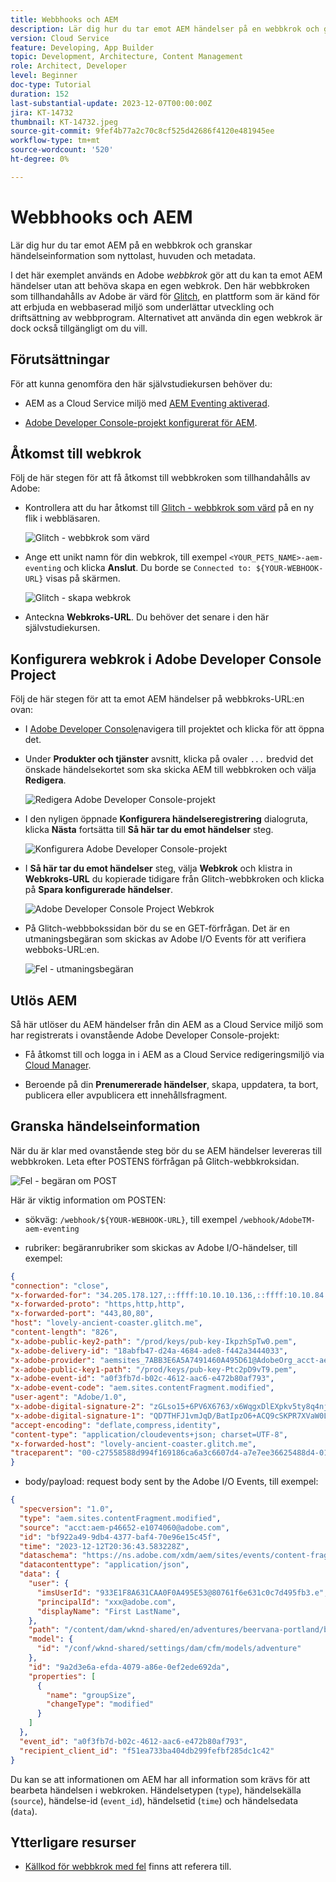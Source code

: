 ```yaml
---
title: Webbhooks och AEM
description: Lär dig hur du tar emot AEM händelser på en webbkrok och granskar händelseinformation som nyttolast, rubriker och metadata.
version: Cloud Service
feature: Developing, App Builder
topic: Development, Architecture, Content Management
role: Architect, Developer
level: Beginner
doc-type: Tutorial
duration: 152
last-substantial-update: 2023-12-07T00:00:00Z
jira: KT-14732
thumbnail: KT-14732.jpeg
source-git-commit: 9fef4b77a2c70c8cf525d42686f4120e481945ee
workflow-type: tm+mt
source-wordcount: '520'
ht-degree: 0%

---
```



# Webbhooks och AEM

Lär dig hur du tar emot AEM på en webbkrok och granskar händelseinformation som nyttolast, huvuden och metadata.

I det här exemplet används en Adobe _webbkrok_ gör att du kan ta emot AEM händelser utan att behöva skapa en egen webkrok. Den här webbkroken som tillhandahålls av Adobe är värd för [Glitch](https://glitch.com/), en plattform som är känd för att erbjuda en webbaserad miljö som underlättar utveckling och driftsättning av webbprogram. Alternativet att använda din egen webkrok är dock också tillgängligt om du vill.

## Förutsättningar

För att kunna genomföra den här självstudiekursen behöver du:

- AEM as a Cloud Service miljö med [AEM Eventing aktiverad](https://developer.adobe.com/experience-cloud/experience-manager-apis/guides/events/#enable-aem-events-on-your-aem-cloud-service-environment).

- [Adobe Developer Console-projekt konfigurerat för AEM](https://developer.adobe.com/experience-cloud/experience-manager-apis/guides/events/#how-to-subscribe-to-aem-events-in-the-adobe-developer-console).

## Åtkomst till webkrok

Följ de här stegen för att få åtkomst till webbkroken som tillhandahålls av Adobe:

- Kontrollera att du har åtkomst till [Glitch - webbkrok som värd](https://lovely-ancient-coaster.glitch.me/) på en ny flik i webbläsaren.

  ![Glitch - webbkrok som värd](../assets/examples/webhook/glitch-hosted-webhook.png)

- Ange ett unikt namn för din webkrok, till exempel `<YOUR_PETS_NAME>-aem-eventing` och klicka **Anslut**. Du borde se `Connected to: ${YOUR-WEBHOOK-URL}` visas på skärmen.

  ![Glitch - skapa webkrok](../assets/examples/webhook/glitch-create-webhook.png)

- Anteckna **Webkroks-URL**. Du behöver det senare i den här självstudiekursen.

## Konfigurera webkrok i Adobe Developer Console Project

Följ de här stegen för att ta emot AEM händelser på webbkroks-URL:en ovan:

- I [Adobe Developer Console](https://developer.adobe.com)navigera till projektet och klicka för att öppna det.

- Under **Produkter och tjänster** avsnitt, klicka på ovaler `...` bredvid det önskade händelsekortet som ska skicka AEM till webbkroken och välja **Redigera**.

  ![Redigera Adobe Developer Console-projekt](../assets/examples/webhook/adobe-developer-console-project-edit.png)

- I den nyligen öppnade **Konfigurera händelseregistrering** dialogruta, klicka **Nästa** fortsätta till **Så här tar du emot händelser** steg.

  ![Konfigurera Adobe Developer Console-projekt](../assets/examples/webhook/adobe-developer-console-project-configure.png)

- I **Så här tar du emot händelser** steg, välja **Webkrok** och klistra in **Webkroks-URL** du kopierade tidigare från Glitch-webbkroken och klicka på **Spara konfigurerade händelser**.

  ![Adobe Developer Console Project Webkrok](../assets/examples/webhook/adobe-developer-console-project-webhook.png)

- På Glitch-webbbokssidan bör du se en GET-förfrågan. Det är en utmaningsbegäran som skickas av Adobe I/O Events för att verifiera webboks-URL:en.

  ![Fel - utmaningsbegäran](../assets/examples/webhook/glitch-challenge-request.png)


## Utlös AEM

Så här utlöser du AEM händelser från din AEM as a Cloud Service miljö som har registrerats i ovanstående Adobe Developer Console-projekt:

- Få åtkomst till och logga in i AEM as a Cloud Service redigeringsmiljö via [Cloud Manager](https://my.cloudmanager.adobe.com/).

- Beroende på din **Prenumererade händelser**, skapa, uppdatera, ta bort, publicera eller avpublicera ett innehållsfragment.

## Granska händelseinformation

När du är klar med ovanstående steg bör du se AEM händelser levereras till webbkroken. Leta efter POSTENS förfrågan på Glitch-webbkroksidan.

![Fel - begäran om POST](../assets/examples/webhook/glitch-post-request.png)

Här är viktig information om POSTEN:

- sökväg: `/webhook/${YOUR-WEBHOOK-URL}`, till exempel `/webhook/AdobeTM-aem-eventing`

- rubriker: begäranrubriker som skickas av Adobe I/O-händelser, till exempel:

```json
{
"connection": "close",
"x-forwarded-for": "34.205.178.127,::ffff:10.10.10.136,::ffff:10.10.84.114",
"x-forwarded-proto": "https,http,http",
"x-forwarded-port": "443,80,80",
"host": "lovely-ancient-coaster.glitch.me",
"content-length": "826",
"x-adobe-public-key2-path": "/prod/keys/pub-key-IkpzhSpTw0.pem",
"x-adobe-delivery-id": "18abfb47-d24a-4684-ade8-f442a3444033",
"x-adobe-provider": "aemsites_7ABB3E6A5A7491460A495D61@AdobeOrg_acct-aem-p46652-e1074060@adobe.com",
"x-adobe-public-key1-path": "/prod/keys/pub-key-Ptc2pD9vT9.pem",
"x-adobe-event-id": "a0f3fb7d-b02c-4612-aac6-e472b80af793",
"x-adobe-event-code": "aem.sites.contentFragment.modified",
"user-agent": "Adobe/1.0",
"x-adobe-digital-signature-2": "zGLso15+6PV6X6763/x6WqgxDlEXpkv5ty8q4njaq3aUngAI9VCcYonbScEjljRluzjZ05uMJmRfNxwjj60syxEJPuc0dpmMU635gfna7I4T7IaHs496wx4m2E5mvCM+aKbNQ+NPOutyTqI8Ovq29P2P87GIgMlGhAtOaxRVGNc6ksBxc2tCWbrKUhW8hPJ0sHphU499dN4TT32xrZaiRw4akT3M/hYydsA8dcWpJ7S4dpuDS21YyDHAB8s9Dawtr3fyPEyLgZzpwZDfCqQ8gdSCGqKscE4pScwqPkKOYCHDnBvDZVe583jhcZbHGjk7Ncp/FrgQk7avWsk5XlzcuA==",
"x-adobe-digital-signature-1": "QD7THFJ1vmJqD/BatIpzO6+ACQ9cSKPR7XVaW0LI7cN/xs7ucyri6dmkerOPe9EJpjGoqCg8rxWedrIRQB3lgVskChbHH3Ujx5YG0aTQLSd1Lsn5CFbW1U0l0GqId9Cnd6MccrqSznZXcdW1rMFuRk8+gqwabBifSaLbu3r30G5hmqQd72VtiYTE4m23O3jYIMiv62pRP+a+p4NjNj1XG320uRSry+BPniTjDJ6oN/Ng7aUEKML8idZ/ZTqeh/rJSrVO95UryUolFDRwDkRn5zKonbvhSLAeXzaPhvimWUHtldq9M1WTyRMpsBk8BRzaklxlq+woJ2UjYPUIEzjotw==",
"accept-encoding": "deflate,compress,identity",
"content-type": "application/cloudevents+json; charset=UTF-8",
"x-forwarded-host": "lovely-ancient-coaster.glitch.me",
"traceparent": "00-c27558588d994f169186ca6a3c6607d4-a7e7ee36625488d4-01"
}
```

- body/payload: request body sent by the Adobe I/O Events, till exempel:

```json
{
  "specversion": "1.0",
  "type": "aem.sites.contentFragment.modified",
  "source": "acct:aem-p46652-e1074060@adobe.com",
  "id": "bf922a49-9db4-4377-baf4-70e96e15c45f",
  "time": "2023-12-12T20:36:43.583228Z",
  "dataschema": "https://ns.adobe.com/xdm/aem/sites/events/content-fragment-modified.json",
  "datacontenttype": "application/json",
  "data": {
    "user": {
      "imsUserId": "933E1F8A631CAA0F0A495E53@80761f6e631c0c7d495fb3.e",
      "principalId": "xxx@adobe.com",
      "displayName": "First LastName",
    },
    "path": "/content/dam/wknd-shared/en/adventures/beervana-portland/beervana-in-portland",
    "model": {
      "id": "/conf/wknd-shared/settings/dam/cfm/models/adventure"
    },
    "id": "9a2d3e6a-efda-4079-a86e-0ef2ede692da",
    "properties": [
      {
        "name": "groupSize",
        "changeType": "modified"
      }
    ]
  },
  "event_id": "a0f3fb7d-b02c-4612-aac6-e472b80af793",
  "recipient_client_id": "f51ea733ba404db299fefbf285dc1c42"
}
```

Du kan se att informationen om AEM har all information som krävs för att bearbeta händelsen i webkroken. Händelsetypen (`type`), händelsekälla (`source`), händelse-id (`event_id`), händelsetid (`time`) och händelsedata (`data`).

## Ytterligare resurser

- [Källkod för webbkrok med fel](https://glitch.com/edit/#!/bedårande-antika-coaster) finns att referera till.
